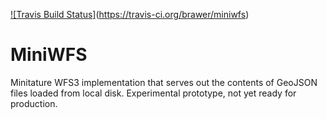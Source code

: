 [![Travis Build Status]](https://travis-ci.org/brawer/miniwfs.svg?branch=master)(https://travis-ci.org/brawer/miniwfs)

# MiniWFS

Minitature WFS3 implementation that serves out the contents of GeoJSON files loaded from local disk. Experimental prototype, not yet ready for production.
